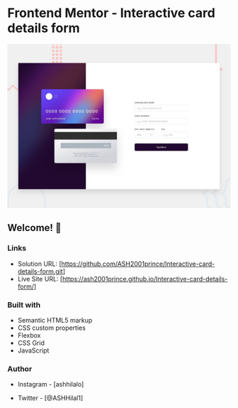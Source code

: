 # Frontend Mentor - Interactive card details form

![Design preview for the Interactive card details form coding challenge](./design/desktop-preview.jpg)

## Welcome! 👋

### Links

- Solution URL: [https://github.com/ASH2001prince/Interactive-card-details-form.git]
- Live Site URL: [https://ash2001prince.github.io/Interactive-card-details-form/]

### Built with

- Semantic HTML5 markup
- CSS custom properties
- Flexbox
- CSS Grid
- JavaScript

### Author

- Instagram - [ashhilalo]

- Twitter - [@ASHHilal1]
